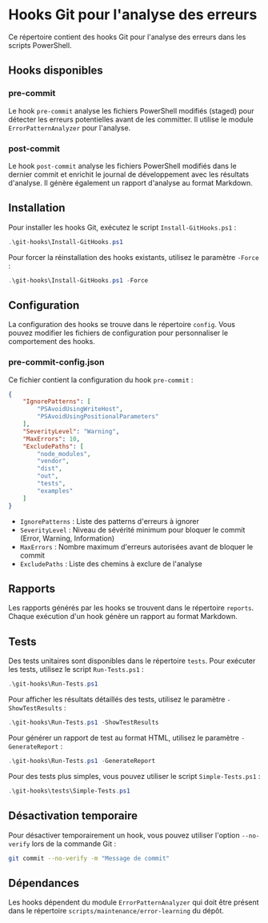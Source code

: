 # Hooks Git pour l'analyse des erreurs

Ce répertoire contient des hooks Git pour l'analyse des erreurs dans les scripts PowerShell.

## Hooks disponibles

### pre-commit

Le hook `pre-commit` analyse les fichiers PowerShell modifiés (staged) pour détecter les erreurs potentielles avant de les committer. Il utilise le module `ErrorPatternAnalyzer` pour l'analyse.

### post-commit

Le hook `post-commit` analyse les fichiers PowerShell modifiés dans le dernier commit et enrichit le journal de développement avec les résultats d'analyse. Il génère également un rapport d'analyse au format Markdown.

## Installation

Pour installer les hooks Git, exécutez le script `Install-GitHooks.ps1` :

```powershell
.\git-hooks\Install-GitHooks.ps1
```

Pour forcer la réinstallation des hooks existants, utilisez le paramètre `-Force` :

```powershell
.\git-hooks\Install-GitHooks.ps1 -Force
```

## Configuration

La configuration des hooks se trouve dans le répertoire `config`. Vous pouvez modifier les fichiers de configuration pour personnaliser le comportement des hooks.

### pre-commit-config.json

Ce fichier contient la configuration du hook `pre-commit` :

```json
{
    "IgnorePatterns": [
        "PSAvoidUsingWriteHost",
        "PSAvoidUsingPositionalParameters"
    ],
    "SeverityLevel": "Warning",
    "MaxErrors": 10,
    "ExcludePaths": [
        "node_modules",
        "vendor",
        "dist",
        "out",
        "tests",
        "examples"
    ]
}
```

- `IgnorePatterns` : Liste des patterns d'erreurs à ignorer
- `SeverityLevel` : Niveau de sévérité minimum pour bloquer le commit (Error, Warning, Information)
- `MaxErrors` : Nombre maximum d'erreurs autorisées avant de bloquer le commit
- `ExcludePaths` : Liste des chemins à exclure de l'analyse

## Rapports

Les rapports générés par les hooks se trouvent dans le répertoire `reports`. Chaque exécution d'un hook génère un rapport au format Markdown.

## Tests

Des tests unitaires sont disponibles dans le répertoire `tests`. Pour exécuter les tests, utilisez le script `Run-Tests.ps1` :

```powershell
.\git-hooks\Run-Tests.ps1
```

Pour afficher les résultats détaillés des tests, utilisez le paramètre `-ShowTestResults` :

```powershell
.\git-hooks\Run-Tests.ps1 -ShowTestResults
```

Pour générer un rapport de test au format HTML, utilisez le paramètre `-GenerateReport` :

```powershell
.\git-hooks\Run-Tests.ps1 -GenerateReport
```

Pour des tests plus simples, vous pouvez utiliser le script `Simple-Tests.ps1` :

```powershell
.\git-hooks\tests\Simple-Tests.ps1
```

## Désactivation temporaire

Pour désactiver temporairement un hook, vous pouvez utiliser l'option `--no-verify` lors de la commande Git :

```bash
git commit --no-verify -m "Message de commit"
```

## Dépendances

Les hooks dépendent du module `ErrorPatternAnalyzer` qui doit être présent dans le répertoire `scripts/maintenance/error-learning` du dépôt.
